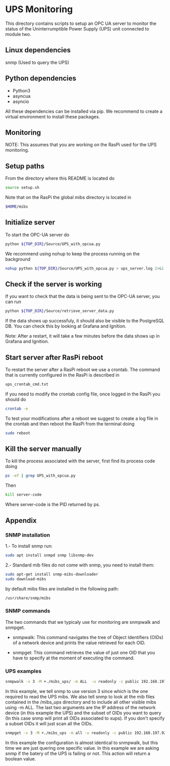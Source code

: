 # UPS Monitoring

This directory contains scripts to setup an OPC UA server
to monitor the status of the Uninterrumptible Power Supply (UPS)
unit connected to module two. 

## Linux dependencies

snmp (Used to query the UPS)

## Python dependencies

* Python3
* asyncua
* asyncio

All these dependencies can be installed via pip. We recommend
to create a virtual environment to install these packages.

## Monitoring

NOTE: This assumes that you are working on the RasPi used for 
the UPS monitoring. 

## Setup paths
From the directory where this README is located do

```bash
source setup.sh
```

Note that on the RasPi the global mibs directory
is located in

```bash
$HOME/mibs
```

## Initialize server

To start the OPC-UA server do 

```bash
python ${TOP_DIR}/Source/UPS_with_opcua.py
```

We recommend using nohup to keep the process running
on the background

```bash
nohup python ${TOP_DIR}/Source/UPS_with_opcua.py > ups_server.log 2>&1 &
```

## Check if the server is working

If you want to check that the data is being sent
to the OPC-UA server, you can run 

```bash
python ${TOP_DIR}/Source/retrieve_server_data.py
```

If the data shows up successfuly, it should also be visible 
to the PostgreSQL DB. You can check this by looking at Grafana
and Ignition. 

Note: After a restart, it will take a few minutes before the data
shows up in Grafana and Ignition. 


## Start server after RasPi reboot

To restart the server after a RasPi reboot we use a crontab. The command
that is currently configured in the RasPi is described in 

```bash
ups_crontab_cmd.txt
```

If you need to modify the crontab config file, once logged in the RasPi you should do

```bash
crontab -e 
```

To test your modifications after a reboot we suggest to create a log file
in the crontab and then reboot the RasPi from the terminal doing

```bash
sudo reboot 
```

## Kill the server manually

To kill the process associated with the server, first find its process code doing

```bash 
ps -ef | grep UPS_with_opcua.py
```
Then 

```bash 
kill server-code 
```

Where server-code is the PID returned by ps.


## Appendix

### SNMP installation

1.- To install snmp run: 

```bash
sudo apt install snmpd snmp libsnmp-dev
```

2.- Standard mib files do not come with snmp, you need to install them:

```bash
sudo apt-get install snmp-mibs-downloader
sudo download-mibs
```
by default mibs files are installed in the following path:

```bash
/usr/share/snmp/mibs
```

### SNMP commands 

The two commands that we typicaly use for monitoring are snmpwalk and snmpget. 

- snmpwalk: This command navigates the tree of Object Identifiers (OIDs) of a network device and prints the value retrieved for each OID.

- snmpget: This command retrieves the value of just one OID that you have to specify at the moment of executing the command. 

### UPS examples 

```bash
snmpwalk -v 3 -M +./mibs_ups/ -m ALL  -u readonly -c public 192.168.197.92 xupsMIB
```
In this example, we tell snmp to use version 3 since which is the one required to read the UPS mibs. We also tell snmp to look at the mib files contained in the /mibs_ups directory and to include all other visible mibs using -m ALL. The last two arguments are the IP address of the network device (in this example the UPS) and the subset of OIDs you want to query (In this case snmp will print all OIDs associated to xups). If you don't specify a subset OIDs it will just scan all the OIDs.

```bash
snmpget -v 3 -M +./mibs_ups -m all -u readonly -c public 192.168.197.92 xupsBatteryFailure.0
```

In this example the configuration is almost identical to snmpwalk, but this time we are just quering one specific value. In this example we are asking snmp if the batery of the UPS is failing or not. This action will return a boolean value. 

